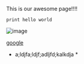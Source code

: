 This is our awesome page!!!!

```print hello world```

![image](/Users/erikasboren/Documents/devbootcamp/devbootcamp/phase-0-gps-1/screenshot.png)

[google](https://www.google.com/)
* a;ldjfa;ldjf;adljfd;kalkdja *